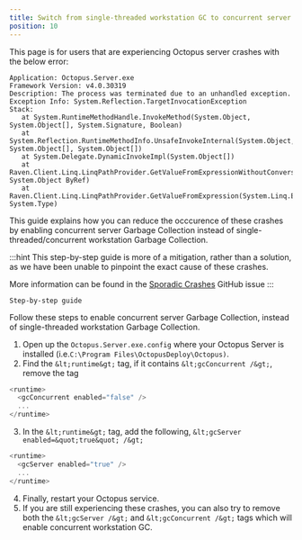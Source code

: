 ```yaml
---
title: Switch from single-threaded workstation GC to concurrent server GC
position: 10
---
```


This page is for users that are experiencing Octopus server crashes with the below error:

```
Application: Octopus.Server.exe
Framework Version: v4.0.30319
Description: The process was terminated due to an unhandled exception.
Exception Info: System.Reflection.TargetInvocationException
Stack:
   at System.RuntimeMethodHandle.InvokeMethod(System.Object, System.Object[], System.Signature, Boolean)
   at System.Reflection.RuntimeMethodInfo.UnsafeInvokeInternal(System.Object, System.Object[], System.Object[])
   at System.Delegate.DynamicInvokeImpl(System.Object[])
   at Raven.Client.Linq.LinqPathProvider.GetValueFromExpressionWithoutConversion(System.Linq.Expressions.Expression, System.Object ByRef)
   at Raven.Client.Linq.LinqPathProvider.GetValueFromExpression(System.Linq.Expressions.Expression, System.Type)
```

This guide explains how you can reduce the occcurence of these crashes by enabling concurrent server Garbage Collection instead of single-threaded/concurrent workstation Garbage Collection.

:::hint
This step-by-step guide is more of a mitigation, rather than a solution, as we have been unable to pinpoint the exact cause of these crashes.

More information can be found in the [Sporadic Crashes](https://github.com/OctopusDeploy/Issues/issues/1099) GitHub issue
:::

```
Step-by-step guide
```

Follow these steps to enable concurrent server Garbage Collection, instead of single-threaded workstation Garbage Collection.

1. Open up the `Octopus.Server.exe.config` where your Octopus Server is installed (i.e.`C:\Program Files\OctopusDeploy\Octopus)`.
2. Find the `&lt;runtime&gt;` tag, if it contains `&lt;gcConcurrent /&gt;`, remove the tag

```powershell
<runtime>
  <gcConcurrent enabled="false" />
  ...
</runtime>
```
3. In the `&lt;runtime&gt;` tag, add the following, `&lt;gcServer enabled=&quot;true&quot; /&gt;`

```powershell
<runtime>
  <gcServer enabled="true" />
  ...
</runtime>
```
4. Finally, restart your Octopus service.
5. If you are still experiencing these crashes, you can also try to remove both the `&lt;gcServer /&gt;` and `&lt;gcConcurrent /&gt;` tags which will enable concurrent workstation GC.

